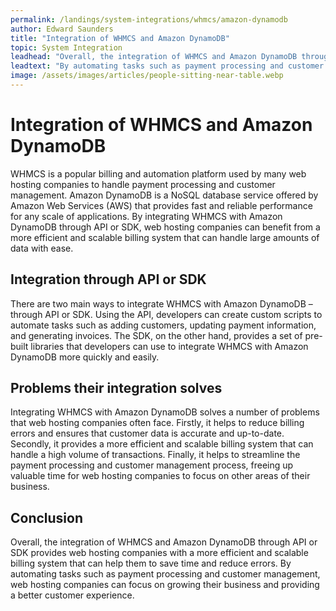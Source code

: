 ```yaml
---
permalink: /landings/system-integrations/whmcs/amazon-dynamodb
author: Edward Saunders
title: "Integration of WHMCS and Amazon DynamoDB"
topic: System Integration
leadhead: "Overall, the integration of WHMCS and Amazon DynamoDB through API or SDK provides web hosting companies with a more efficient and scalable billing system that can help them to save time and reduce errors"
leadtext: "By automating tasks such as payment processing and customer management, web hosting companies can focus on growing their business and providing a better customer experience."
image: /assets/images/articles/people-sitting-near-table.webp
---
```

<div class="arttext">    <h1>Integration of WHMCS and Amazon DynamoDB</h1>
    <p>
      WHMCS is a popular billing and automation platform used by many web hosting companies to handle payment processing and customer management. Amazon DynamoDB is a NoSQL database service offered by Amazon Web Services (AWS) that provides fast and reliable performance for any scale of applications. By integrating WHMCS with Amazon DynamoDB through API or SDK, web hosting companies can benefit from a more efficient and scalable billing system that can handle large amounts of data with ease.
    </p>
    <h2>Integration through API or SDK</h2>
    <p>
      There are two main ways to integrate WHMCS with Amazon DynamoDB – through API or SDK. Using the API, developers can create custom scripts to automate tasks such as adding customers, updating payment information, and generating invoices. The SDK, on the other hand, provides a set of pre-built libraries that developers can use to integrate WHMCS with Amazon DynamoDB more quickly and easily.
    </p>
    <h2>Problems their integration solves</h2>
    <p>
      Integrating WHMCS with Amazon DynamoDB solves a number of problems that web hosting companies often face. Firstly, it helps to reduce billing errors and ensures that customer data is accurate and up-to-date. Secondly, it provides a more efficient and scalable billing system that can handle a high volume of transactions. Finally, it helps to streamline the payment processing and customer management process, freeing up valuable time for web hosting companies to focus on other areas of their business.
    </p>
    <h2>Conclusion</h2>
    <p>
      Overall, the integration of WHMCS and Amazon DynamoDB through API or SDK provides web hosting companies with a more efficient and scalable billing system that can help them to save time and reduce errors. By automating tasks such as payment processing and customer management, web hosting companies can focus on growing their business and providing a better customer experience. 
    </p>
</div>